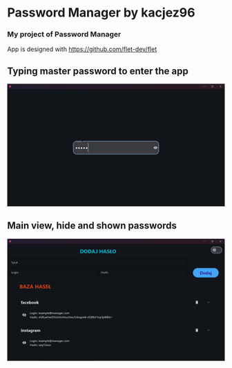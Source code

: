 # Password Manager by kacjez96
### My project of Password Manager

App is designed with https://github.com/flet-dev/flet

## Typing master password to enter the app
![alt text](screenshots/master_password.png)


## Main view, hide and shown passwords
![alt text](screenshots/main_view.png)